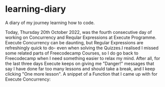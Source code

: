 # learning-diary
A diary of my journey learning how to code.

Today, Thursday 20th October 2022, was the fourth consecutive day of working on Concurrency and Reqular Expressions at Execute Programme.
Execute Concurrency can be daunting, but Regular Expressions are refreshingly quick to do- even when solving the Quizzes.I realised I missed some related parts of Freecodecamp Courses, so I do go back to Freecodecamp when I need something easier to relax my mind. After all, for the last three days Execute keeps on giving me "Danger!" messages that say I have done far too many lessons and should take a break, and I keep clicking "One more lesson".
A snippet of a Function that I came up with for Execute Concurrency:
